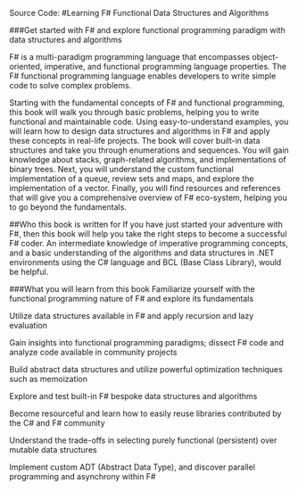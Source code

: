 Source Code:
#Learning F# Functional Data Structures and Algorithms

###Get started with F# and explore functional programming paradigm with data structures and algorithms

F# is a multi-paradigm programming language that
encompasses object-oriented, imperative, and functional
programming language properties. The F# functional
programming language enables developers to write simple
code to solve complex problems.

Starting with the fundamental concepts of F# and functional
programming, this book will walk you through basic problems,
helping you to write functional and maintainable code. Using
easy-to-understand examples, you will learn how to design
data structures and algorithms in F# and apply these concepts
in real-life projects. The book will cover built-in data structures
and take you through enumerations and sequences. You will
gain knowledge about stacks, graph-related algorithms, and
implementations of binary trees. Next, you will understand
the custom functional implementation of a queue, review
sets and maps, and explore the implementation of a vector.
Finally, you will find resources and references that will give
you a comprehensive overview of F# eco-system, helping
you to go beyond the fundamentals.

##Who this book is written for
If you have just started your adventure with F#, then this book
will help you take the right steps to become a successful F#
coder. An intermediate knowledge of imperative programming
concepts, and a basic understanding of the algorithms and
data structures in .NET environments using the C# language
and BCL (Base Class Library), would be helpful.


###What you will learn from this book
Familiarize yourself with the functional programming nature of F# and explore its fundamentals

Utilize data structures available in F# and apply recursion and lazy evaluation

Gain insights into functional programming paradigms; dissect F# code and analyze code available in community projects

Build abstract data structures and utilize powerful optimization techniques such as memoization

Explore and test built-in F# bespoke data structures and algorithms

Become resourceful and learn how to easily reuse libraries contributed by the C# and F# community

Understand the trade-offs in selecting purely functional (persistent) over mutable data structures

Implement custom ADT (Abstract Data Type), and discover parallel programming and asynchrony within F#
